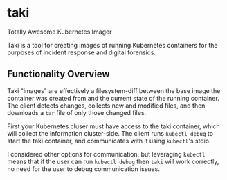 # taki
Totally Awesome Kubernetes Imager

Taki is a tool for creating images of running Kubernetes containers for the purposes of incident response and digital forensics.

## Functionality Overview
Taki "images" are effectively a filesystem-diff between the base image the container was created from and the current
state of the running container. The client detects changes, collects new and modified files, and then downloads
a `tar` file of only those changed files. 

First your Kubernetes cluser must have access to the taki container, which will collect the information cluster-side.
The client runs `kubectl debug` to start the taki container, and communicates with it using `kubectl`'s stdio.

I considered other options for communication, but leveraging `kubectl` means that if the user can run `kubectl debug`
then `taki` will work correctly, no need for the user to debug communication issues. 
